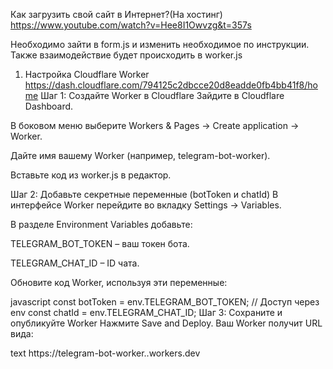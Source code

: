 Как загрузить свой сайт в Интернет?(На хостинг)
https://www.youtube.com/watch?v=Hee8I1Owvzg&t=357s



Необходимо зайти в form.js и изменить необходимое по инструкции. Также взаимодействие будет происходить в worker.js

1. Настройка Cloudflare Worker
https://dash.cloudflare.com/794125c2dbcce20d8eadde0fb4bb41f8/home
Шаг 1: Создайте Worker в Cloudflare
Зайдите в Cloudflare Dashboard.

В боковом меню выберите Workers & Pages → Create application → Worker.

Дайте имя вашему Worker (например, telegram-bot-worker).

Вставьте код из worker.js в редактор.

Шаг 2: Добавьте секретные переменные (botToken и chatId)
В интерфейсе Worker перейдите во вкладку Settings → Variables.

В разделе Environment Variables добавьте:

TELEGRAM_BOT_TOKEN – ваш токен бота.

TELEGRAM_CHAT_ID – ID чата.

Обновите код Worker, используя эти переменные:

javascript
const botToken = env.TELEGRAM_BOT_TOKEN; // Доступ через env
const chatId = env.TELEGRAM_CHAT_ID;
Шаг 3: Сохраните и опубликуйте Worker
Нажмите Save and Deploy. Ваш Worker получит URL вида:

text
https://telegram-bot-worker.<your-username>.workers.dev

